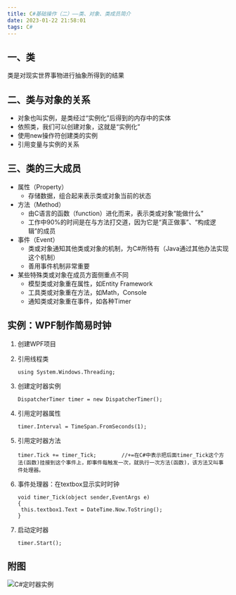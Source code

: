 ```yaml
---
title: C#基础操作（二）——类、对象、类成员简介
date: 2023-01-22 21:58:01
tags: C#
---
```


## 一、类

类是对现实世界事物进行抽象所得到的结果

## 二、类与对象的关系

- 对象也叫实例，是类经过“实例化”后得到的内存中的实体
- 依照类，我们可以创建对象，这就是“实例化”
- 使用new操作符创建类的实例
- 引用变量与实例的关系  

## 三、类的三大成员

- 属性（Property）
  - 存储数据，组合起来表示类或对象当前的状态
- 方法（Method）
  - 由C语言的函数（function）进化而来，表示类或对象“能做什么”
  - 工作中90%的时间是在与方法打交道，因为它是“真正做事”、“构成逻辑”的成员
- 事件（Event）
  - 类或对象通知其他类或对象的机制，为C#所特有（Java通过其他办法实现这个机制）
  - 善用事件机制非常重要
- 某些特殊类或对象在成员方面侧重点不同
  - 模型类或对象重在属性，如Entity Framework
  - 工具类或对象重在方法，如Math，Console
  - 通知类或对象重在事件，如各种Timer

## 实例：WPF制作简易时钟

1. 创建WPF项目

2. 引用线程类

   ```
   using System.Windows.Threading;
   ```

3. 创建定时器实例

   ```
   DispatcherTimer timer = new DispatcherTimer();
   ```

4. 引用定时器属性

   ```
   timer.Interval = TimeSpan.FromSeconds(1);
   ```

5. 引用定时器方法

   ```
   timer.Tick += timer_Tick;		//+=在C#中表示把后面timer_Tick这个方法(函数)挂接到这个事件上，即事件每触发一次，就执行一次方法(函数)，该方法又叫事件处理器。
   ```

6. 事件处理器：在textbox显示实时时钟

   ```
   void timer_Tick(object sender,EventArgs e)
   {
   	this.textbox1.Text = DateTime.Now.ToString();
   }
   ```

7. 启动定时器

   ```
   timer.Start();
   ```

## 附图

![C#定时器实例](../images/C#定时器实例.png)
